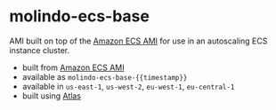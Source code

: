 # molindo-ecs-base

AMI built on top of the [Amazon ECS AMI](http://docs.aws.amazon.com/AmazonECS/latest/developerguide/launch_container_instance.html) for
use in an autoscaling ECS instance cluster.

- built from [Amazon ECS AMI](http://docs.aws.amazon.com/AmazonECS/latest/developerguide/launch_container_instance.html)
- available as `molindo-ecs-base-{{timestamp}}`
- available in `us-east-1`, `us-west-2`, `eu-west-1`, `eu-central-1`
- built using [Atlas](https://atlas.hashicorp.com/molindo/build-configurations/ecs-base)
